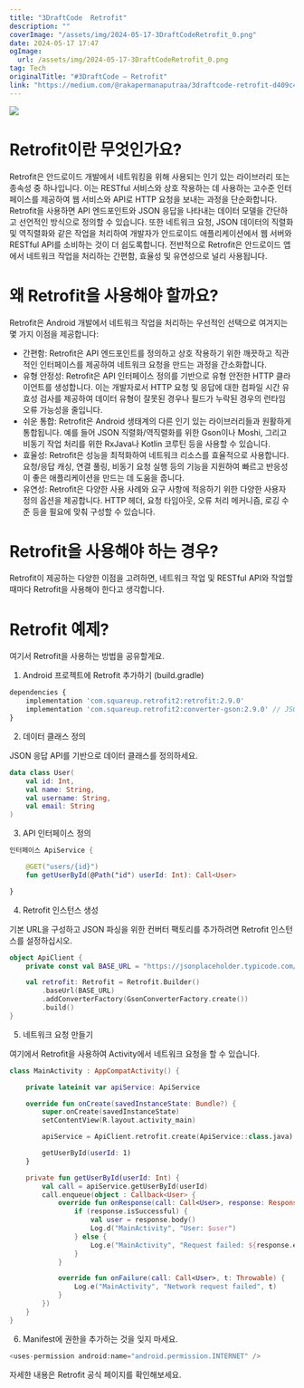 ```yaml
---
title: "3DraftCode  Retrofit"
description: ""
coverImage: "/assets/img/2024-05-17-3DraftCodeRetrofit_0.png"
date: 2024-05-17 17:47
ogImage:
  url: /assets/img/2024-05-17-3DraftCodeRetrofit_0.png
tag: Tech
originalTitle: "#3DraftCode — Retrofit"
link: "https://medium.com/@rakapermanaputraa/3draftcode-retrofit-d409c4dc060e"
---
```


<img src="/assets/img/2024-05-17-3DraftCodeRetrofit_0.png" />

# Retrofit이란 무엇인가요?

Retrofit은 안드로이드 개발에서 네트워킹을 위해 사용되는 인기 있는 라이브러리 또는 종속성 중 하나입니다. 이는 RESTful 서비스와 상호 작용하는 데 사용하는 고수준 인터페이스를 제공하여 웹 서비스와 API로 HTTP 요청을 보내는 과정을 단순화합니다. Retrofit을 사용하면 API 엔드포인트와 JSON 응답을 나타내는 데이터 모델을 간단하고 선언적인 방식으로 정의할 수 있습니다. 또한 네트워크 요청, JSON 데이터의 직렬화 및 역직렬화와 같은 작업을 처리하여 개발자가 안드로이드 애플리케이션에서 웹 서버와 RESTful API를 소비하는 것이 더 쉽도록합니다. 전반적으로 Retrofit은 안드로이드 앱에서 네트워크 작업을 처리하는 간편함, 효율성 및 유연성으로 널리 사용됩니다.

# 왜 Retrofit을 사용해야 할까요?

<div class="content-ad"></div>

Retrofit은 Android 개발에서 네트워크 작업을 처리하는 우선적인 선택으로 여겨지는 몇 가지 이점을 제공합니다:

- 간편함: Retrofit은 API 엔드포인트를 정의하고 상호 작용하기 위한 깨끗하고 직관적인 인터페이스를 제공하여 네트워크 요청을 만드는 과정을 간소화합니다.
- 유형 안정성: Retrofit은 API 인터페이스 정의를 기반으로 유형 안전한 HTTP 클라이언트를 생성합니다. 이는 개발자로서 HTTP 요청 및 응답에 대한 컴파일 시간 유효성 검사를 제공하여 데이터 유형이 잘못된 경우나 필드가 누락된 경우의 런타임 오류 가능성을 줄입니다.
- 쉬운 통합: Retrofit은 Android 생태계의 다른 인기 있는 라이브러리들과 원활하게 통합됩니다. 예를 들어 JSON 직렬화/역직렬화를 위한 Gson이나 Moshi, 그리고 비동기 작업 처리를 위한 RxJava나 Kotlin 코루틴 등을 사용할 수 있습니다.
- 효율성: Retrofit은 성능을 최적화하여 네트워크 리소스를 효율적으로 사용합니다. 요청/응답 캐싱, 연결 풀링, 비동기 요청 실행 등의 기능을 지원하여 빠르고 반응성이 좋은 애플리케이션을 만드는 데 도움을 줍니다.
- 유연성: Retrofit은 다양한 사용 사례와 요구 사항에 적응하기 위한 다양한 사용자 정의 옵션을 제공합니다. HTTP 헤더, 요청 타임아웃, 오류 처리 메커니즘, 로깅 수준 등을 필요에 맞춰 구성할 수 있습니다.

# Retrofit을 사용해야 하는 경우?

Retrofit이 제공하는 다양한 이점을 고려하면, 네트워크 작업 및 RESTful API와 작업할 때마다 Retrofit을 사용해야 한다고 생각합니다.

<div class="content-ad"></div>

# Retrofit 예제?

여기서 Retrofit을 사용하는 방법을 공유할게요.

1. Android 프로젝트에 Retrofit 추가하기 (build.gradle)

```js
dependencies {
    implementation 'com.squareup.retrofit2:retrofit:2.9.0'
    implementation 'com.squareup.retrofit2:converter-gson:2.9.0' // JSON 직렬화/역직렬화를 위해
}
```

<div class="content-ad"></div>

2. 데이터 클래스 정의

JSON 응답 API를 기반으로 데이터 클래스를 정의하세요.

```kotlin
data class User(
    val id: Int,
    val name: String,
    val username: String,
    val email: String
)
```

3. API 인터페이스 정의

<div class="content-ad"></div>

```kotlin
인터페이스 ApiService {

    @GET("users/{id}")
    fun getUserById(@Path("id") userId: Int): Call<User>

}
```

4. Retrofit 인스턴스 생성

기본 URL을 구성하고 JSON 파싱을 위한 컨버터 팩토리를 추가하려면 Retrofit 인스턴스를 설정하십시오.

```kotlin
object ApiClient {
    private const val BASE_URL = "https://jsonplaceholder.typicode.com/"

    val retrofit: Retrofit = Retrofit.Builder()
        .baseUrl(BASE_URL)
        .addConverterFactory(GsonConverterFactory.create())
        .build()
}
```

<div class="content-ad"></div>

5. 네트워크 요청 만들기

여기에서 Retrofit을 사용하여 Activity에서 네트워크 요청을 할 수 있습니다.

```kotlin
class MainActivity : AppCompatActivity() {

    private lateinit var apiService: ApiService

    override fun onCreate(savedInstanceState: Bundle?) {
        super.onCreate(savedInstanceState)
        setContentView(R.layout.activity_main)

        apiService = ApiClient.retrofit.create(ApiService::class.java)

        getUserById(userId: 1)
    }

    private fun getUserById(userId: Int) {
        val call = apiService.getUserById(userId)
        call.enqueue(object : Callback<User> {
            override fun onResponse(call: Call<User>, response: Response<User>) {
                if (response.isSuccessful) {
                    val user = response.body()
                    Log.d("MainActivity", "User: $user")
                } else {
                    Log.e("MainActivity", "Request failed: ${response.errorBody()}")
                }
            }

            override fun onFailure(call: Call<User>, t: Throwable) {
                Log.e("MainActivity", "Network request failed", t)
            }
        })
    }
}
```

6. Manifest에 권한을 추가하는 것을 잊지 마세요.

<div class="content-ad"></div>

```js
<uses-permission android:name="android.permission.INTERNET" />
```

자세한 내용은 Retrofit 공식 페이지를 확인해보세요.

